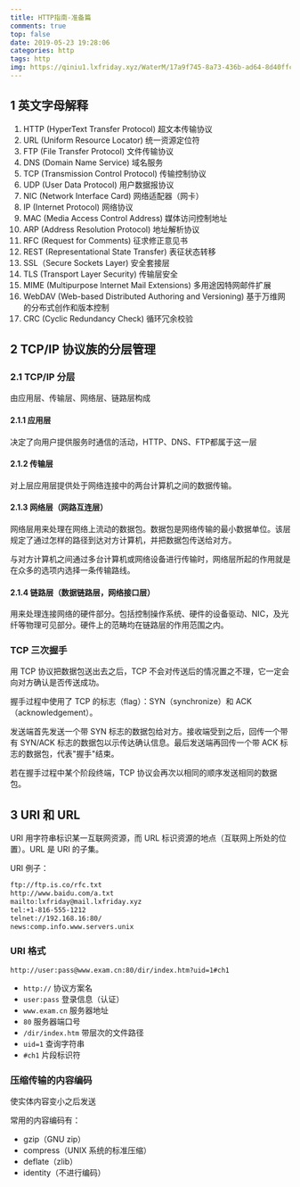 ```yaml
---
title: HTTP指南-准备篇
comments: true
top: false
date: 2019-05-23 19:28:06
categories: http 
tags: http
img: https://qiniu1.lxfriday.xyz/WaterM/17a9f745-8a73-436b-ad64-8d40ffc032a4_timg.jpeg
---
```


## 1 英文字母解释
1. HTTP (HyperText Transfer Protocol) 超文本传输协议
1. URL (Uniform Resource Locator) 统一资源定位符
1. FTP (File Transfer Protocol) 文件传输协议
1. DNS (Domain Name Service) 域名服务
1. TCP (Transmission Control Protocol) 传输控制协议
1. UDP (User Data Protocol) 用户数据报协议
1. NIC (Network Interface Card) 网络适配器（网卡）
1. IP (Internet Protocol) 网络协议
1. MAC (Media Access Control Address) 媒体访问控制地址
1. ARP (Address Resolution Protocol) 地址解析协议
1. RFC (Request for Comments) 征求修正意见书
1. REST (Representational State Transfer) 表征状态转移
1. SSL（Secure Sockets Layer) 安全套接层
1. TLS (Transport Layer Security) 传输层安全
1. MIME (Multipurpose Internet Mail Extensions) 多用途因特网邮件扩展
1. WebDAV (Web-based Distributed Authoring and Versioning) 基于万维网的分布式创作和版本控制
1. CRC (Cyclic Redundancy Check) 循环冗余校验

## 2 TCP/IP 协议族的分层管理
### 2.1 TCP/IP 分层
由应用层、传输层、网络层、链路层构成

#### 2.1.1 应用层
决定了向用户提供服务时通信的活动，HTTP、DNS、FTP都属于这一层

#### 2.1.2 传输层
对上层应用层提供处于网络连接中的两台计算机之间的数据传输。

#### 2.1.3 网络层（网路互连层）
网络层用来处理在网络上流动的数据包。数据包是网络传输的最小数据单位。该层规定了通过怎样的路径到达对方计算机，并把数据包传送给对方。

与对方计算机之间通过多台计算机或网络设备进行传输时，网络层所起的作用就是在众多的选项内选择一条传输路线。

#### 2.1.4 链路层（数据链路层，网络接口层）
用来处理连接网络的硬件部分。包括控制操作系统、硬件的设备驱动、NIC，及光纤等物理可见部分。硬件上的范畴均在链路层的作用范围之内。

### TCP 三次握手
用 TCP 协议把数据包送出去之后，TCP 不会对传送后的情况置之不理，它一定会向对方确认是否传送成功。

握手过程中使用了 TCP 的标志（flag）：SYN（synchronize）和 ACK（acknowledgement）。

发送端首先发送一个带 SYN 标志的数据包给对方。接收端受到之后，回传一个带有 SYN/ACK 标志的数据包以示传达确认信息。最后发送端再回传一个带 ACK 标志的数据包，代表"握手"结束。

若在握手过程中某个阶段终端，TCP 协议会再次以相同的顺序发送相同的数据包。

## 3 URI 和 URL
URI 用字符串标识某一互联网资源，而 URL 标识资源的地点（互联网上所处的位置）。URL 是 URI 的子集。

URI 例子：
```html
ftp://ftp.is.co/rfc.txt
http://www.baidu.com/a.txt
mailto:lxfriday@mail.lxfriday.xyz
tel:+1-816-555-1212
telnet://192.168.16:80/
news:comp.info.www.servers.unix
```
### URI 格式
`http://user:pass@www.exam.cn:80/dir/index.htm?uid=1#ch1`

- `http://` 协议方案名
- `user:pass` 登录信息（认证）
- `www.exam.cn` 服务器地址
- `80` 服务器端口号
- `/dir/index.htm` 带层次的文件路径
- `uid=1` 查询字符串
- `#ch1` 片段标识符

### 压缩传输的内容编码
使实体内容变小之后发送

常用的内容编码有：
- gzip（GNU zip）
- compress（UNIX 系统的标准压缩）
- deflate（zlib）
- identity（不进行编码）




































